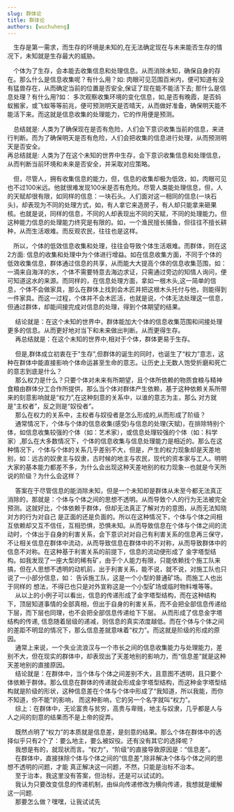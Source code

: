 ```yaml
---
slug: 群体论
title: 群体论
authors: [wuchuheng]
---
```


&emsp;生存是第一需求，而生存的环境是未知的,在无法确定现在与未来能否生存的情况下，未知就是生存最大的威胁。  

&emsp;个体为了生存，会本能去收集信息和处理信息。从而消除未知，确保自身的存在。那么什么是信息收集呢？有什么用？如: 肉眼可见范围百米内，便可知道有没有猛兽存在，从而确定当前的位置是否安全,保证了现在能不能活下去; 那什么是信息处理？有什么用?如： 多次观察收集环境的变化信息，如,是否有晚霞，是否蚂蚁搬家，或飞蚁等等前兆，便可预测明天是否晴天，从而做好准备，确保明天能不能活下来。而这就是信息收集的处理能力，它的作用便是预测。  

&emsp;总结就是: 人类为了确保现在是否有危险，人们会下意识收集当前的信息，来进行判断。而为了确保明天是否有危险，人们会把收集的信息进行处理，从而预测明天是否安全。  
再总结就是: 人类为了在这个未知的世界中生存，会下意识收集信息和处理信息，从而判断当前环境和未来是否安全，并采取对应策略。  

&emsp;但，尽管人，拥有收集信息的能力，但，信息的收集却极为低效，如，肉眼可见也不过100米远。他就很难发现100米是否有危险。尽管人类能处理信息，但，人的天赋却很有限，如同样的信息：一块石头。人们面对这一相同的信息(一块石头)，却表现为不同的处理方式，如，有人拿它来造房子，有人却只能拿来砸果核。也就是说，同样的信息，不同的人却表现出不同的天赋，不同的处理能力。但这种能力信息的处理能力终究是有限的。如，一个渔民擅长捕鱼，但往往不擅长耕种，从而生活艰难。而反观农民，往往也是这样。  

&emsp;所以，个体的低效信息收集和处理，往往会导致个体生活艰难。而群体，则在这2方面: 信息的收集和处理中为个体进行增益。如在信息收集方面，不同于个体的低效收集信息，群体通过信息的共享，从而能大大提高个体的信息收集范围，如：一滴来自海洋的水，个体不需要特意去海边求证，只需通过旁边的知情人询问，便可知道这水的来源。而同样的，在信息处理方面，拿如一根木头,这一简单的信息，个体不会做家具，那么在群体上找到会木匠并把这根木头托付与他，则能得到一件家具。而这一过程，个体并不会木匠活，也就是说，个体无法处理这一信息，但通过群体，却能间接完成对信息的处理，得到个体期望的结果。  

&emsp; 结论就是：在这个未知的世界中，群体能加大个体的信息收集范围和间接处理更多的信息。从而更好地对当下和未来做出判断。从而更得生存。  
&emsp; 再总结就是：在这个未知的世界中,相对于个体，群体更易于生存。  

&emsp; 但是,群体成立初衷在于"生存",但群体的诞生的同时，也诞生了“权力”意志，这种在群体中能直接影响个体命运甚至生命的意志。让历史上无数人饱受折磨和死亡的意志到底是什么？  
&emsp; 那么权力是什么？只要个体对未来有所期望，且个体所依赖的物质食粮与精神食粮由群体分工合作所提供，那么当个体对群体产生依赖，基于这种依赖关系所带来的刻意影响就是“权力”,在这种刻意的关系中，以谁的意志为主，那么
对方就是“主权者”，反之则是“奴役者”。  
&emsp; 那么在权力的关系中，主权者与奴役者是怎么形成的,从而形成了阶级？  
&emsp; 通常情况下，个体与个体的信息收集(感受)与信息的处理(天赋)，在排除特别个体，如信息收集较强的个体（如：艺术家），或信息处理较强的个体（如：科学家）,那么在大多数情况下，个体的信息收集与信息处理能力是相近的。那么在这
种情况下，个体与个体的关系几乎差别不大，但是，产生的权力现象却是天差地别，如：远古的奴隶主与奴隶，古时候的地主与农民，现代的资本家与工人。明明大家的基本能力都差不多，为什么会出现这种天差地别的权力现象--也就是今天所说的阶级？为什么会这样？

&emsp; 答案在于尽管信息的能消除未知，但是一个未知却是群体从未至今都无法真正消除的，那就是：个体与个体之间的思想不透明。从而导致个人的行为无法被完全预测。这就好比，个体依赖于群体，但却无法真正了解对方的意图，从而无法知晓对方的行为对自己
是正面的还是负面的。所以在这种情况下，个体与个体之间相互依赖却又互不信任，互相恐惧，恐惧未知。从而导致信息在个体与个体之间的流动时，个体出于自身的利害关系，会下意识对对自己有利害关系的信息再三保守，不让相关信息在群体中流动，从而导致信息在群体中的不对称，从而导致群体中的信息不对称。在这种基于利害关系的前提下，信息的流动便形成了
金字塔型结构。如我发现了一座大型的稀有矿，由于个人能力有限，只能依赖找个施工队来搞，但在人思想不透明的动机前，出于利害关系，能不说，就不说，对施工队也只说了一小部分信息，如： 告诉施工队，这是一个小型的普通矿场。而施工人也出于同样的
想法，不得已也只是对外宣称这是一个小型矿场或临时物料堆等等。   
&emsp; 从以上的小例子可以看出，信息的传递形成了金字塔型结构，而在这种结构下，顶层知道事情的全部真相，但出于自身的利害关系，而不会把全部信息传递给下层，而下层也同理，也不会把全部信息传递给下下层。
从而形成了信息金字塔结构的传递, 信息随着层级的递减，则信息的真实浓度越低。而在个体与个体之间的差距不明显的情况下，那么信息差就意味着“权力”。而这就是阶级的形成的原因。  
&emsp; 通常上来说，一个失业流浪汉与一个市长之间的信息收集能力与处理能力，差别不大，但在现实的群体中，却表现出了天差地别的影响力，而“信息差”就是这种天差地别的直接原因。  
&emsp; 结论就是：在群体中，当个体与个体之间差别不大，且意图不透明，且只要个体依赖于群体。那么信息在群体的传递就会形成金字塔型结构，而这种金字塔型结构就是阶级的形状，这种信息差在个体与个体中形成了“我知道，所以我能，而你不知道，你不能”的影响，
而这种影响，它的另一个名字就叫“权力”。  
&emsp; 综上：在群体中，无论富贵与贫穷，高贵与卑贱，地主与奴隶，几乎都是人与人之间的刻意的结果而不是上帝的捉弄。  

&emsp; 既然点明了“权力”的本质就是信息差，是刻意的结果。那么个体在群体中的选择似乎只有2个了：要么地主，要么被奴役。还有没有其它的选择呢？  
&emsp; 我想是有的，就现状而言。“权力”，“阶级”的直接导致原因是：“信息差”。  
&emsp; 在群体中，直接抹除个体与个体之间的“信息差”,除非解决个体与个体之间的思想不透明的问题，才能
真正解决这一问题，不然，只能是治标不治本。  
&emsp; 至于治本，我这里没有答案，但治标，还是可以试试的。   
&emsp; 我认为只要改变信息的传递机制，由纵向传递修改为横向传递，我想就是缓解这一问题.  
&emsp; 那要怎么做？嘿嘿，让我试试先

